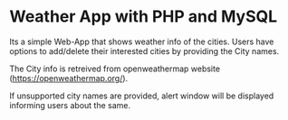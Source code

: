 # Weather App with PHP and MySQL

Its a simple Web-App that shows weather info of the cities. Users have options to add/delete their interested cities by providing the City names.

The City info is retreived from openweathermap website (https://openweathermap.org/). 

If unsupported city names are provided, alert window will be displayed informing users about the same. 

